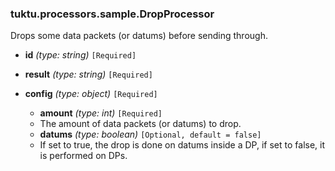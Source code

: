 ### tuktu.processors.sample.DropProcessor
Drops some data packets (or datums) before sending through.

  * **id** *(type: string)* `[Required]`

  * **result** *(type: string)* `[Required]`

  * **config** *(type: object)* `[Required]`

    * **amount** *(type: int)* `[Required]`
    - The amount of data packets (or datums) to drop.

    * **datums** *(type: boolean)* `[Optional, default = false]`
    - If set to true, the drop is done on datums inside a DP, if set to false, it is performed on DPs.

